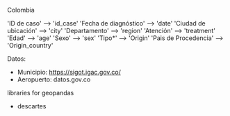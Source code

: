 Colombia


'ID de caso' --> 'id_case'
'Fecha de diagnóstico' --> 'date'
'Ciudad de ubicación' --> 'city'
'Departamento' --> 'region'
'Atención' --> 'treatment'
'Edad'  --> 'age'
'Sexo'  --> 'sex'
'Tipo*'  --> 'Origin'
'Pais de Procedencia' --> 'Origin_country'


Datos:
- Municipio: https://sigot.igac.gov.co/
- Aeropuerto: datos.gov.co


libraries for geopandas 
- descartes